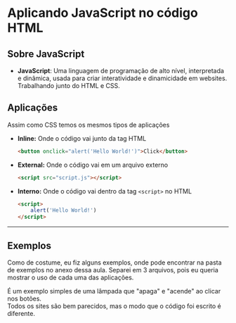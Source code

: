 # Aplicando JavaScript no código HTML 

## Sobre JavaScript 

- **JavaScript**: Uma linguagem de programação de alto nível, interpretada e dinâmica, usada para criar interatividade e dinamicidade em websites. Trabalhando junto do HTML e CSS.

## Aplicações

Assim como CSS temos os mesmos tipos de aplicações

- **Inline:** Onde o código vai junto da tag HTML
    ```html
    <button onclick="alert('Hello World!')">Click</button>
    ```

- **External:** Onde o código vai em um arquivo externo
    ```html
    <script src="script.js"></script>
    ```
    
- **Interno:** Onde o código vai dentro da tag `<script>` no HTML
    ```html
    <script>
        alert('Hello World!')
    </script>
    ```

---

## Exemplos

Como de costume, eu fiz alguns exemplos, onde pode encontrar na pasta de exemplos no anexo dessa aula. Separei em 3 arquivos, pois eu queria mostrar o uso de cada uma das aplicações.

É um exemplo simples de uma lâmpada que "apaga" e "acende" ao clicar nos botões.<br>
Todos os sites são bem parecidos, mas o modo que o código foi escrito é diferente.